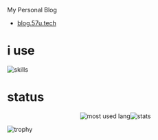 My Personal Blog
- [blog.57u.tech](https://blog.57u.tech/)

# i use

![skills](https://skillicons.dev/icons?perline=14&i=html,java,python,c,cs,typescript,dart,javascript,flutter,react,git,github,linux,ubuntu,md,photoshop,sqlite,vscode,visualstudio,idea,unity,blender,cloudflare,bootstrap,dotnet,latex,docker,pytorch)

# status
<div style="display:flex;justify-content:center;">
    <img src="https://github-readme-stats.vercel.app/api/top-langs/?username=57uu&layout=donut&hide=javascript,css,scss,html,cmake" alt="most used lang" </img>
    <img src="https://github-readme-stats.vercel.app/api?username=57uu&show_icons=true&locale=en" alt="stats" </img>
</div>

![trophy](https://github-profile-trophy.vercel.app/?username=57uu)

